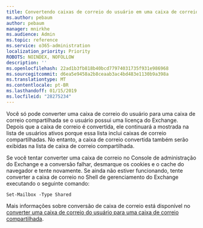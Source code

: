 ```yaml
---
title: Convertendo caixas de correio do usuário em uma caixa de correio compartilhada?
ms.author: pebaum
author: pebaum
manager: mnirkhe
ms.audience: Admin
ms.topic: reference
ms.service: o365-administration
localization_priority: Priority
ROBOTS: NOINDEX, NOFOLLOW
description: ''
ms.openlocfilehash: 22ad1b3fb818b40bcd77974031735f931e986968
ms.sourcegitcommit: d6ea5e9458a2b8ceaab3ac4bd483e1130b9a398a
ms.translationtype: MT
ms.contentlocale: pt-BR
ms.lasthandoff: 01/15/2019
ms.locfileid: "28275234"
---
```

Você só pode converter uma caixa de correio do usuário para uma caixa de correio compartilhada se o usuário possui uma licença do Exchange. Depois que a caixa de correio é convertida, ele continuará a mostrada na lista de usuários ativos porque essa lista inclui caixas de correio compartilhadas. No entanto, a caixa de correio convertida também serão exibidas na lista de caixa de correio compartilhada. 
  
Se você tentar converter uma caixa de correio no Console de administração do Exchange e a conversão falhar, desmarque os cookies e o cache do navegador e tente novamente. Se ainda não estiver funcionando, tente converter a caixa de correio no Shell de gerenciamento do Exchange executando o seguinte comando:
  
```
Set-Mailbox -Type Shared
```

Mais informações sobre conversão de caixa de correio está disponível no [converter uma caixa de correio do usuário para uma caixa de correio compartilhada](https://support.office.com/client/2e122487-e1f5-4f26-ba41-5689249d93ba).
  
